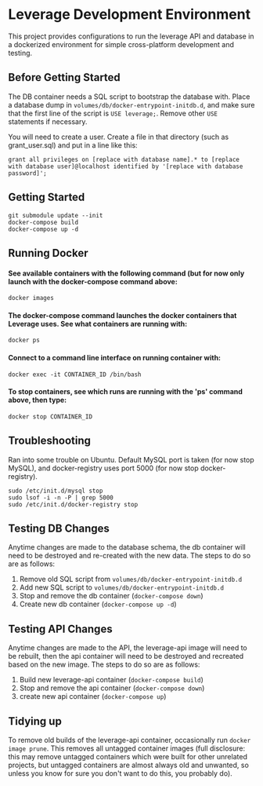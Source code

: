 # Leverage Development Environment

This project provides configurations to run the leverage API
and database in a dockerized environment for simple
cross-platform development and testing.

## Before Getting Started

The DB container needs a SQL script to
bootstrap the database with. Place a
database dump in `volumes/db/docker-entrypoint-initdb.d`,
and make sure that the first line of the script is
`USE leverage;`. Remove other `USE` statements
if necessary.

You will need to create a user. Create a file in that directory (such as grant_user.sql) and put in a line like this:
```
grant all privileges on [replace with database name].* to [replace with database user]@localhost identified by '[replace with database password]';
```

## Getting Started

```
git submodule update --init
docker-compose build
docker-compose up -d
```

## Running Docker

#### See available containers with the following command (but for now only launch with the docker-compose command above:

```
docker images
```

#### The docker-compose command launches the docker containers that Leverage uses. See what containers are running with:

```
docker ps
```

#### Connect to a command line interface on running container with:

```
docker exec -it CONTAINER_ID /bin/bash
```

#### To stop containers, see which runs are running with the 'ps' command above, then type:

```
docker stop CONTAINER_ID
```


## Troubleshooting
Ran into some trouble on Ubuntu. Default MySQL port is taken (for now stop MySQL), and docker-registry uses port 5000 (for now stop docker-registry).

```
sudo /etc/init.d/mysql stop
sudo lsof -i -n -P | grep 5000
sudo /etc/init.d/docker-registry stop
```


## Testing DB Changes

Anytime changes are made to the database
schema, the db container will need to be
destroyed and re-created with the new
data. The steps to do so are as follows:

1. Remove old SQL script from `volumes/db/docker-entrypoint-initdb.d`
2. Add new SQL script to `volumes/db/docker-entrypoint-initdb.d`
3. Stop and remove the db container (`docker-compose down`)
4. Create new db container (`docker-compose up -d`)

## Testing API Changes

Anytime changes are made to the API, the leverage-api
image will need to be rebuilt, then the api container
will need to be destroyed and recreated based on the
new image. The steps to do so are as follows:

1. Build new leverage-api container (`docker-compose build`)
2. Stop and remove the api container (`docker-compose down`)
3. create new api container (`docker-compose up`)

## Tidying up

To remove old builds of the leverage-api container, occasionally
run `docker image prune`. This removes all untagged container
images (full disclosure: this may remove untagged containers
which were built for other unrelated projects, but untagged
containers are almost always old and unwanted, so unless you
know for sure you don't want to do this, you probably do).
